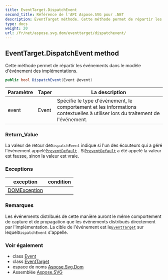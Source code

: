 ```yaml
---
title: EventTarget.DispatchEvent
second_title: Référence de l'API Aspose.SVG pour .NET
description: EventTarget méthode. Cette méthode permet de répartir les événements dans le modèle dévénement des implémentations.
type: docs
weight: 20
url: /fr/net/aspose.svg.dom/eventtarget/dispatchevent/
---
```

## EventTarget.DispatchEvent method

Cette méthode permet de répartir les événements dans le modèle d'événement des implémentations.

```csharp
public bool DispatchEvent(Event @event)
```

| Paramètre | Taper | La description |
| --- | --- | --- |
| event | Event | Spécifie le type d'événement, le comportement et les informations contextuelles à utiliser lors du traitement de l'événement. |

### Return_Value

La valeur de retour de`DispatchEvent` indique si l'un des écouteurs qui a géré l'événement appelé[`PreventDefault`](../../../aspose.svg.dom.events/event/preventdefault/) . Si[`PreventDefault`](../../../aspose.svg.dom.events/event/preventdefault/) a été appelé la valeur est fausse, sinon la valeur est vraie.

### Exceptions

| exception | condition |
| --- | --- |
| [DOMException](../../domexception/) |  |

### Remarques

Les événements distribués de cette manière auront le même comportement de capture et de propagation que les événements distribués directement par l'implémentation. La cible de l'événement est le[`EventTarget`](../) sur lequel`DispatchEvent` s'appelle.

### Voir également

* class [Event](../../../aspose.svg.dom.events/event/)
* class [EventTarget](../)
* espace de noms [Aspose.Svg.Dom](../../eventtarget/)
* Assemblée [Aspose.SVG](../../../)


